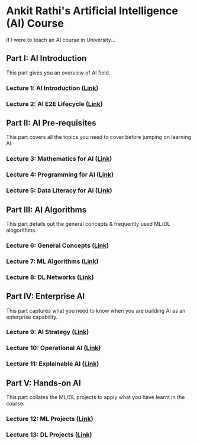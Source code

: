 # Ankit Rathi's Artificial Intelligence (AI) Course
If I were to teach an AI course in University...

## Part I: AI Introduction
This part gives you an overview of AI field.

### Lecture 1: AI Introduction ([Link](https://github.com/ankitrathi169/ankitrathi169.github.io/blob/master/AI_Introduction.md))

### Lecture 2: AI E2E Lifecycle ([Link](https://github.com/ankitrathi169/ankitrathi169.github.io/blob/master/AI_E2E_Lifecycle.md))

## Part II: AI Pre-requisites 
This part covers all the topics you need to cover before jumping on learning AI.

### Lecture 3: Mathematics for AI ([Link](https://github.com/ankitrathi169/ankitrathi169.github.io/blob/master/Mathematics_for_AI.md))

### Lecture 4: Programming for AI ([Link](https://github.com/ankitrathi169/ankitrathi169.github.io/blob/master/Programming_for_AI.md))

### Lecture 5: Data Literacy for AI ([Link](https://github.com/ankitrathi169/ankitrathi169.github.io/blob/master/Data_Literacy_for_AI.md))

## Part III: AI Algorithms 
This part details out the general concepts & frequently used ML/DL alogorithms.

### Lecture 6: General Concepts ([Link](https://github.com/ankitrathi169/ankitrathi169.github.io/blob/master/General_Concepts.md))

### Lecture 7: ML Algorithms ([Link](https://github.com/ankitrathi169/ankitrathi169.github.io/blob/master/ML_Algorithms.md))

### Lecture 8: DL Networks ([Link](https://github.com/ankitrathi169/ankitrathi169.github.io/blob/master/DL_Networks.md))

## Part IV: Enterprise AI 
This part captures what you need to know when you are building AI as an enterprise capability.

### Lecture 9: AI Strategy ([Link](https://github.com/ankitrathi169/ankitrathi169.github.io/blob/master/AI_Strategy.md))

### Lecture 10: Operational AI ([Link](https://github.com/ankitrathi169/ankitrathi169.github.io/blob/master/Operational_AI.md))

### Lecture 11: Explainable AI ([Link](https://github.com/ankitrathi169/ankitrathi169.github.io/blob/master/Explainable_AI.md))

## Part V: Hands-on AI 
This part collates the ML/DL projects to apply what you have learnt in the course.

### Lecture 12: ML Projects ([Link](https://github.com/ankitrathi169/ankitrathi169.github.io/blob/master/ML_Projects.md))

### Lecture 13: DL Projects ([Link](https://github.com/ankitrathi169/ankitrathi169.github.io/blob/master/DL_Projects.md))

